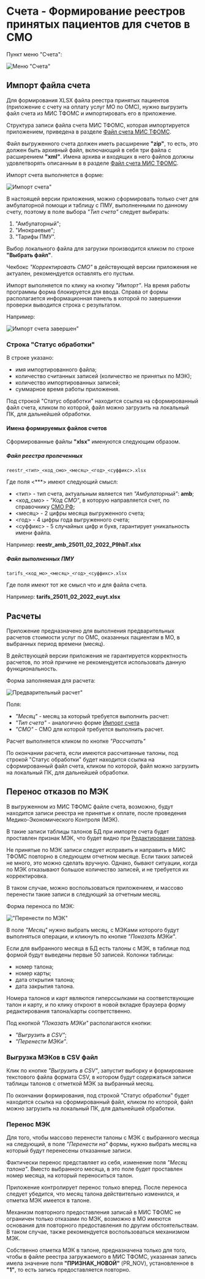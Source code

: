 # Счета - Формирование реестров принятых пациентов для счетов в СМО

Пункт меню "Счета":

![Меню "Счета"](./images/menu_invoice.png)

## Импорт файла счета

Для формирования XLSX файла реестра принятых пациентов (приложение с счету на оплату
услуг МО по ОМС), нужно выгрузить файл счета из МИС ТФОМС и импортировать его
в приложение.

Структура записи файла счета МИС ТФОМС, которая импортируется приложением,
приведена в разделе [Файл счета МИС ТФОМС](../../admin/invoice.md).

Файл выгруженного счета должен иметь расширение __"zip"__, то есть, это должен быть
архивный файл, включающий в себя три файла c расширением __"xml"__. Имена архива
и входящих в него файлов должны удовлетворять описанным в в разделе
[Файл счета МИС ТФОМС](../../admin/invoice.md).

Импорт счета выполняется в форме:

![Импорт счета"](./images/import_invoice.png)

В настоящей версии приложения, можно сформировать только счет для амбулаторной помощи
и таблицу с ПМУ, выполненными по данному счету, поэтому в поле выбора _"Тип счета"_
следует выбирать:

1. "Амбулаторный";
2. "Инокраевые";
3. "Тарифы ПМУ".

Выбор локального файла для загрузки производится кликом по строке __"Выбрать файл"__.

Чекбокс _"Корректировать СМО"_ в действующей версии приложения не актуален, рекомендуется
оставлять его пустым.

Импорт выполняется по клику на кнопку _"Импорт"_. На время работы программы форма
блокируется для ввода. Справа от формы располагается информационная панель в которой
по завершении проверки выводится строка с результатом.

Например:

![Импорт счета завершен"](./images/invoice_form_done.png)

### Строка "Статус обработки"

В строке указано:

- имя импортированного файла;
- количество считанных записей (количество не принятых по МЭК);
- количество импортированных записей;
- суммарное время работы приложения.

Под строкой "Статус обработки" находится ссылка на сформированный файл счета,
кликом по которой, файл можно загрузить на локальный ПК, для дальнейшей обработки.

#### Имена формируемых файлов счетов

Сформированные файлы __"xlsx"__ именуются следующим образом.

##### Файл реестра пролеченных

    reestr_<тип>_<код_смо>_<месяц>_<год>_<суффикс>.xlsx

Где поля <***> имеют следующий смысл:

- <тип> - тип счета, актуальным является тип _"Амбулаторный"_: __amb__;
- <код_смо> - _"Код СМО"_, в которую направляется счет, по справочнику [СМО РФ](../sprav/comm.md#смо-рф-по-f002);
- <месяц> - 2 цифры месяца выгруженного счета;
- <год> - 4 цифры года выгруженного счета;
- <суффикс> - 5 случайных цифр и букв, гарантирует уникальность имени файла.

Например: __reestr_amb_25011_02_2022_P9hbT.xlsx__

##### Файл выполненных ПМУ

    tarifs_<код_мо>_<месяц>_<год>_<суффикс>.xlsx

Где поля имеют тот же смысл что и для файла счета.

Например: __tarifs_25011_02_2022_euyt.xlsx__

## Расчеты

Приложение предназначено для выполнения предварительных расчетов стоимости услуг
по ОМС, оказанных пациентам в МО, в выбранных период времени (месяц).

В действующей версии приложения не гарантируется корректность расчетов, по этой причине
не рекомендуется использовать данную функциональность.

Форма заполняемая для расчета:

![Предварительный расчет"](./images/calculate_invoice.png)

Поля:

- _"Месяц"_ - месяц за который требуется выполнить расчет:
- _"Тип счета"_ - аналогично форме [Импорт счета](#импорт-файла-счета)
- _"СМО"_ - СМО для которой требуется выполнить расчет.

Расчет выполняется кликом по кнопке _"Рассчитать"_

По окончании расчета, если имеются рассчитанные талоны, под строкой "Статус обработки"
будет находится ссылка на сформированный файл счета, кликом по которой, файл можно
загрузить на локальный ПК, для дальнейшей обработки.

## Перенос отказов по МЭК

В выгруженном из МИС ТФОМС файле счета, возможно, будут находится записи реестра не
принятые к оплате, после проведения Медико-Экономического Контроля (МЭК).

В такие записи таблицы талонов БД при импорте счета будет проставлен признак МЭК,
что будет видно при [Редактировании талона](../clinic/talons_edit.md#мэк).

Не принятые по МЭК записи следует исправить и направить в МИС ТФОМС повторно в следующем
отчетном месяце. Если таких записей не много, это можно сделать вручную. Однако, бывают
ситуации, когда по МЭК отказывают большое количество записей, и не требуется их корректировка.

В таком случае, можно воспользоваться приложением, и массово перенести такие записи в
следующий за отчетным месяц.

Форма переноса по МЭК:

!["Перенести по МЭК"](./images/move_mek.png)

В поле _"Месяц"_ нужно выбрать месяц, с МЭКами которого будут выполняться операции, и
кликнуть по кнопке _"Показать МЭКи"_.

Если для выбранного месяца в БД есть талоны с МЭК, в таблице под формой будут
выведены первые 50 записей. Колонки таблицы:

- номер талона;
- номер карты;
- дата открытия талона;
- дата закрытия талона.

Номера талонов и карт являются гиперссылками на соответствующие талон и карту, и по клику
откроют в новой вкладке браузера форму редактирования талона/карты соответственно.

Под кнопкой _"Показать МЭКи"_ располагаются кнопки:

- _"Выгрузить в CSV"_;
- _"Перенести МЭКи"_.

### Выгрузка МЭКов в CSV файл

Клик по кнопке _"Выгрузить в CSV"_, запустит выборку и формирование текстового файла
формата CSV, в котором будут содержаться записи таблицы талонов с отметкой МЭК за
выбранный месяц.

По окончании формирования, под строкой "Статус обработки" будет находится ссылка
на сформированный файл, кликом по которой, файл можно загрузить на локальный ПК,
для дальнейшей обработки.

### Перенос МЭК

Для того, чтобы массово перенести талоны с МЭК с выбранного месяца на следующий, в поле
_"Перенести на"_ формы, нужно выбрать месяц на который будут перенесены отказанные записи.

Фактически перенос представляет из себя, изменение поля _"Месяц талона"_. Вместо выбранного
месяца, в это поле будет проставлен номер месяца, на который переноситься талон.

Приложение контролирует перенос только вперед. После переноса следует убедится, что
месяц талона действительно изменился, и отметка МЭК имеется в талоне.

Механизм повторного предоставления записай в МИС ТФОМС не ограничен только отказами по МЭК,
возможно в МО имеются основания для повторного предоставления по другим обстоятельствам.
В таком случае, также рекомендуется воспользоваться механизмом МЭК.

Собственно отметка МЭК в талоне, предназначена только для того, чтобы в файле реестра
загружаемого в МИС ТФОМС, указанная запись имела значение поля __"ПРИЗНАК_НОВОЙ"__
(PR_NOV), установленное в __"1"__, то есть запись предоставляется повторно.
